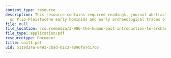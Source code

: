 ```yaml
---
content_type: resource
description: This resource contains required readings, journal abstracts, and synopses
  on Plio-Pleistocene early hominids and early archaeological traces of stone technology.
file: null
file_location: /coursemedia/3-986-the-human-past-introduction-to-archaeology-fall-2006/5119d24a0493cbad01c3a896fa7d17c0_unit1.pdf
file_type: application/pdf
resourcetype: Document
title: unit1.pdf
uid: 5119d24a-0493-cbad-01c3-a896fa7d17c0
---
```

